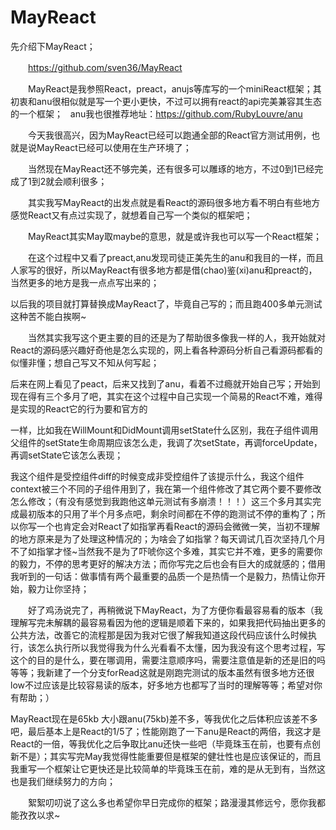 # MayReact
先介绍下MayReact；

　　https://github.com/sven36/MayReact

　　MayReact是我参照React，preact，anujs等库写的一个miniReact框架；其初衷和anu很相似就是写一个更小更快，不过可以拥有react的api完美兼容其生态的一个框架；
   anu我也很推荐地址：https://github.com/RubyLouvre/anu

　　今天我很高兴，因为MayReact已经可以跑通全部的React官方测试用例，也就是说MayReact已经可以使用在生产环境了；

　　当然现在MayReact还不够完美，还有很多可以雕琢的地方，不过0到1已经完成了1到2就会顺利很多；

　　其实我写MayReact的出发点就是看React的源码很多地方看不明白有些地方感觉React又有点过实现了，就想着自己写一个类似的框架吧；

　　MayReact其实May取maybe的意思，就是或许我也可以写一个React框架；

　　在这个过程中又看了preact,anu发现司徒正美先生的anu和我目的一样，而且人家写的很好，所以MayReact有很多地方都是借(chao)鉴(xi)anu和preact的，当然更多的地方是我一点点写出来的；

以后我的项目就打算替换成MayReact了，毕竟自己写的；而且跑400多单元测试这种苦不能白挨啊~

　　当然其实我写这个更主要的目的还是为了帮助很多像我一样的人，我开始就对React的源码感兴趣好奇他是怎么实现的，网上看各种源码分析自己看源码都看的似懂非懂；想自己写又不知从何写起；

后来在网上看见了peact，后来又找到了anu，看着不过瘾就开始自己写；开始到现在得有三个多月了吧，其实在这个过程中自己实现一个简易的React不难，难得是实现的React它的行为要和官方的

一样，比如我在WillMount和DidMount调用setState什么区别，我在子组件调用父组件的setState生命周期应该怎么走，我调了次setState，再调forceUpdate，再调setState它该怎么表现；

我这个组件是受控组件diff的时候变成非受控组件了该提示什么，我这个组件context被三个不同的子组件用到了，我在第一个组件修改了其它两个要不要修改怎么修改；（有没有感觉到我跑他这单元测试有多崩溃！！！）这三个多月其实完成最初版本的只用了半个月多点吧，剩余时间都在不停的跑测试不停的重构了；所以你写一个也肯定会对React了如指掌再看React的源码会微微一笑，当初不理解的地方原来是为了处理这种情况的；为啥会了如指掌？每天调试几百次坚持几个月不了如指掌才怪~当然我不是为了吓唬你这个多难，其实它并不难，更多的需要你的毅力，不停的思考更好的解决方法；而你写完之后也会有巨大的成就感的；借用我听到的一句话：做事情有两个最重要的品质一个是热情一个是毅力，热情让你开始，毅力让你坚持；

　　好了鸡汤说完了，再稍微说下MayReact，为了方便你看最容易看的版本（我理解写完未解耦的最容易看因为他的逻辑是顺着下来的，如果我把代码抽出更多的公共方法，改善它的流程那是因为我对它很了解我知道这段代码应该什么时候执行，该怎么执行所以我觉得我为什么光看看不太懂，因为我没有这个思考过程，写这个的目的是什么，要在哪调用，需要注意顺序吗，需要注意值是新的还是旧的吗等等；我新建了一个分支forRead这就是刚跑完测试的版本虽然有很多地方还很low不过应该是比较容易读的版本，好多地方也都写了当时的理解等等；希望对你有帮助；）

MayReact现在是65kb 大小跟anu(75kb)差不多，等我优化之后体积应该差不多吧，最后基本上是React的1/5了；性能刚跑了一下anu是React的两倍，我这才是React的一倍，等我优化之后争取比anu还快一些吧（毕竟珠玉在前，也要有点创新不是）；其实写完May我觉得性能重要但是框架的健壮性也是应该保证的，而且我重写一个框架让它更快还是比较简单的毕竟珠玉在前，难的是从无到有，当然这也是我们继续努力的方向；

　　絮絮叨叨说了这么多也希望你早日完成你的框架；路漫漫其修远兮，愿你我都能孜孜以求~

 
